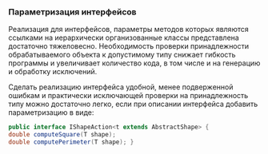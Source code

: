 ### Параметризация интерфейсов
Реализация для интерфейсов, параметры методов которых являются ссылками на иерархически организованные классы представлена достаточно тяжеловесно. Необходимость проверки принадлежности обрабатываемого объекта к допустимому типу снижает гибкость программы и увеличивает количество кода, в том числе и на генерацию и обработку исключений.

Сделать реализацию интерфейса удобной, менее подверженной ошибкам и практически исключающей проверки на принадлежность типу можно достаточно легко, если при описании интерфейса добавить параметризацию в виде: 
```java
public interface IShapeAction<t extends AbstractShape> {
double computeSquare(T shape);
double computePerimeter(T shape); }
```
